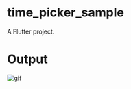 # time_picker_sample

A Flutter project.

# Output
![gif](https://media.giphy.com/media/v1.Y2lkPTc5MGI3NjExeG1xc3JsbXF0NHQ2ejZ2bGFyMHJmc2kzZjA4MWd6NXRnN25pdG4xNCZlcD12MV9pbnRlcm5hbF9naWZfYnlfaWQmY3Q9Zw/20LXzSh7TGav5O4xDh/source.gif)

